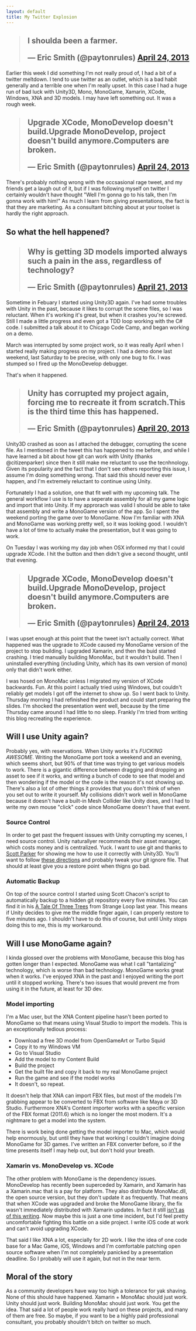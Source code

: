 ```yaml
---
layout: default
title: My Twitter Explosion
---
```


<h2><blockquote class="twitter-tweet"><p>I shoulda been a farmer.</p>&mdash; Eric Smith (@paytonrules) <a href="https://twitter.com/paytonrules/status/326932031193894913">April 24, 2013</a></blockquote></h2>

Earlier this week I did something I'm not really proud of, I had a bit of a twitter meltdown. I tend to use twitter as an outlet, which is a bad habit generally and a terrible one when I'm really upset. In this case I had a huge run of bad luck with Unity3D, Mono, MonoGame, Xamarin, XCode, Windows, XNA and 3D models. I may have left something out. It was a rough week.

<h2><blockquote class="twitter-tweet"><p>Upgrade XCode, MonoDevelop doesn't build.Upgrade MonoDevelop, project doesn't build anymore.Computers are broken.</p>&mdash; Eric Smith (@paytonrules) <a href="https://twitter.com/paytonrules/status/326894653850927104">April 24, 2013</a></blockquote></h2>

There's probably nothing wrong with the occsasional rage tweet, and my friends get a laugh out of it, but if I was following myself on twitter I certainly wouldn't have thought "Well I'm gonna go to his talk, then I'm gonna work with him!" As much I learn from giving presentations, the fact is that they are marketing. As a consultant bitching about at your toolset is hardly the right approach.

## So what the hell happened?

<h2><blockquote class="twitter-tweet"><p>Why is getting 3D models imported always such a pain in the ass, regardless of technology?</p>&mdash; Eric Smith (@paytonrules) <a href="https://twitter.com/paytonrules/status/325761134705659904">April 21, 2013</a></blockquote></h2>

Sometime in Febuary I started using Unity3D again. I've had some troubles with Unity in the past, because it likes to corrupt the scene files, so I was reluctant. When it's working it's great, but when it crashes you're screwed. Still I made a little progress and even got a TDD loop working with the C# code. I submitted a talk about it to Chicago Code Camp, and began working on a demo. 

March was interrupted by some project work, so it was really April when I started really making progress on my project. I had a demo done last weekend, last Saturday to be precise, with only one bug to fix. I was stumped so I fired up the MonoDevelop debugger.

That's when it happened.

<h2><blockquote class="twitter-tweet"><p>Unity has corrupted my project again, forcing me to recreate it from scratch.This is the third time this has happened.</p>&mdash; Eric Smith (@paytonrules) <a href="https://twitter.com/paytonrules/status/325627138051031041">April 20, 2013</a></blockquote></h2>

Unity3D crashed as soon as I attached the debugger, corrupting the scene file. As I mentioned in the tweet this has happened to me before, and while I have learned a bit about how git can work with Unity (thanks @citizenparker) since then it still make me reluctant to use the tecnhnology. Given its popularity and the fact that I don't see others reporting this issue, I assume I'm doing something wrong. That said this should never ever happen, and I'm extremely reluctant to continue using Unity.

Fortunately I had a solution, one that fit well with my upcoming talk. The general workflow I use is to have a seperate assembly for all my game logic and import that into Unity. If my approrach was valid I should be able to take that assembly and write a MonoGame version of the app. So I spent the weekend porting the game over to MonoGame. Now I'm familiar with XNA and MonoGame was working pretty well, so it was looking good. I wouldn't have a lot of time to actually make the presentation, but it was going to work.

On Tuesday I was working my day job when OSX informed my that I could upgrade XCode. I hit the button and then didn't give a second thought, until that evening.

<h2><blockquote class="twitter-tweet"><p>Upgrade XCode, MonoDevelop doesn't build.Upgrade MonoDevelop, project doesn't build anymore.Computers are broken.</p>&mdash; Eric Smith (@paytonrules) <a href="https://twitter.com/paytonrules/status/326894653850927104">April 24, 2013</a></blockquote></h2>

I was upset enough at this point that the tweet isn't actually correct. What happened was the upgrade to XCode caused my MonoGame version of the project to stop building. I upgraded Xamarin, and then the buid started crashing. I tried manually building MonoMac, but it wouldn't build. Then I uninstalled everything (including Unity, which has its own version of mono) only that didn't work either.

I was hosed on MonoMac unless I migrated my version of XCode backwards. Fun. At this point I actually tried using Windows, but couldn't reliably get models I got off the internet to show up. So I went back to Unity. Thursday morning I had refinished the product and could start preparing the slides. I'm shocked the presentation went well, because by the time Thursday came around I had little to no sleep. Frankly I'm tried from writing this blog recreating the experience.

## Will I use Unity again?

Probably yes, with reservations. When Unity works it's _FUCKING AWESOME_. Writing the MonoGame port took a weekend and an evening, which seems short, but 90% of that time was trying to get various models to work. There is a gigantic difference between dragging and dropping an asset to see if it works, and writing a bunch of code to see that model and then wondering if the model or the code is the reason it's not showing up. There's also a lot of other things it provides that you don't think of when you set out to write it yourself. My collisions didn't work well in MonoGame because it doesn't have a built-in Mesh Collider like Unity does, and I had to write my own mouse "click" code since MonoGame doesn't have that event.

### Source Control

In order to get past the frequent isssues with Unity corrupting my scenes, I need source control. Unity naturallyer recommends their asset manager, which costs money and is centralized. Yuck. I want to use git and thanks to [Scott Parker](http://spparker.com) for showing me how to use it correctly with Unity3D. You'll want to follow [these directions](http://docs.unity3d.com/Documentation/Manual/ExternalVersionControlSystemSupport.html) and probably tweak your git ignore file. That should at least give you a restore point when thigns go bad. 

### Automatic Backup

On top of the source control I started using Scott Chacon's script to automatically backup to a hidden git repository every five minutes. You can find it in his [A Tale Of Three Trees](http://threetrees.heroku.com/#104) from Strange Loop last year. This means if Unity decides to give me the middle finger again, I can properly restore to five minutes ago. I shouldn't have to do this of course, but until Unity stops doing this to me, this is my workaround.

## Will I use MonoGame again?

I kinda glossed over the problems with MonoGame, because this blog has gotten longer than I expected. MonoGame was what I call "tantalizing" technology, which is worse than bad technology. MonoGame works great when it works. I've enjoyed XNA in the past and I enjoyed writing the port until it stopped working. There's two issues that would prevent me from using it in the future, at least for 3D dev.

### Model importing

I'm a Mac user, but the XNA Content pipeline hasn't been ported to MonoGame so that means using Visual Studio to import the models. This is an exceptionally tedious process: 

* Download a free 3D model from OpenGameArt or Turbo Squid
* Copy it to my Windows VM
* Go to Visual Studio
* Add the model to my Content Build
* Build the project
* Get the built file and copy it back to my real MonoGame project
* Run the game and see if the model works
* It doesn't, so repeat.

It doesn't help that XNA can import FBX files, but most of the models I'm grabbing appear to be converted to FBX from software like Maya or 3D Studio. Furthermore XNA's Content importer works with a specific version of the FBX format (2011.6) which is no longer the most modern. It's a nightmare to get a model into the system.

There is work being done getting the model importer to Mac, which would help enormously, but until they have that working I couldn't imagine doing MonoGame for 3D games. I've written an FBX converter before, so if the time presents itself I may help out, but don't hold your breath.

### Xamarin vs. MonoDevelop vs. XCode

The other problem with MonoGame is the dependency issues. MonoDevelop has recently been superceded by Xamarin, and Xamarin has a Xamarin.mac that is a pay for platform. They also distribute MonoMac.dll, the open source version, but they don't update it as frequently. That means that when XCode was upgraded and broke the MonoGame library, the fix wasn't immediately distributed with Xamarin updates. In fact it still [isn't as of this writing](https://github.com/mono/MonoGame/pull/1576#issuecomment-16044236). Now maybe this is just a one time incident, but I'd feel pretty uncomfortable fighting this battle on a side project. I write iOS code at work and can't avoid upgrading XCode.

That said I like XNA a lot, especially for 2D work. I like the idea of one code base for a Mac Game, iOS, Windows and I'm comfortable patching open source software when I'm not completely panicked by a presentation deadline. So I probably will use it again, but not in the near term.

## Moral of the story

As a community developers have way too high a tolerance for yak shaving. None of this should have happened. Xamarin + MonoMac should just work. Unity should just work. Building MonoMac should just work. You get the idea. That said a lot of people work really hard on these projects, and many of them are free. So maybe, if you want to be a highly paid professional consultant, you probably shouldn't bitch on twitter so much.
